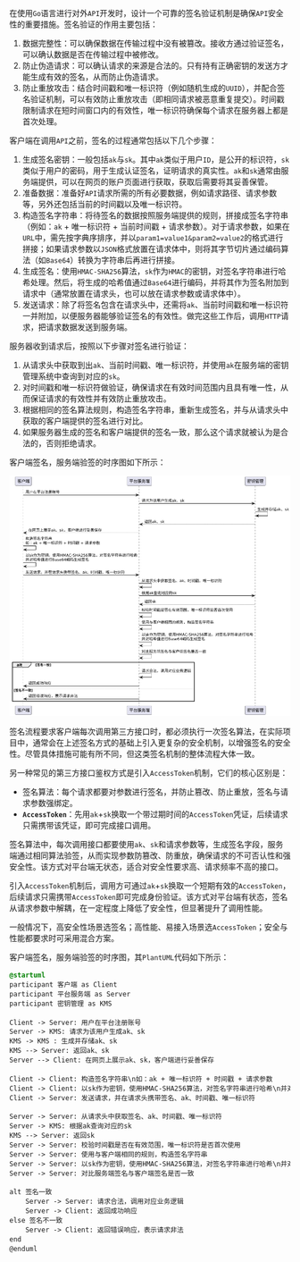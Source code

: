 在使用`Go`语言进行对外`API`开发时，设计一个可靠的签名验证机制是确保`API`安全性的重要措施。签名验证的作用主要包括：

1. 数据完整性：可以确保数据在传输过程中没有被篡改。接收方通过验证签名，可以确认数据是否在传输过程中被修改。
2. 防止伪造请求：可以确认请求的来源是合法的。只有持有正确密钥的发送方才能生成有效的签名，从而防止伪造请求。
3. 防止重放攻击：结合时间戳和唯一标识符（例如随机生成的`UUID`），并配合签名验证机制，可以有效防止重放攻击（即相同请求被恶意重复提交）。时间戳限制请求在短时间窗口内的有效性，唯一标识符确保每个请求在服务器上都是首次处理。

客户端在调用`API`之前，签名的过程通常包括以下几个步骤：

1. 生成签名密钥：一般包括`ak`与`sk`。其中`ak`类似于用户`ID`，是公开的标识符，`sk`类似于用户的密码，用于生成认证签名，证明请求的真实性。`ak`和`sk`通常由服务端提供，可以在网页的账户页面进行获取，获取后需要将其妥善保管。
2. 准备数据：准备好`API`请求所需的所有必要数据，例如请求路径、请求参数等，另外还包括当前的时间戳以及唯一标识符。
3. 构造签名字符串：将待签名的数据按照服务端提供的规则，拼接成签名字符串（例如：`ak` + 唯一标识符 + 当前时间戳 + 请求参数）。对于请求参数，如果在`URL`中，需先按字典序排序，并以`param1=value1&param2=value2`的格式进行拼接；如果请求参数以`JSON`格式放置在请求体中，则将其字节切片通过编码算法（如`Base64`）转换为字符串后再进行拼接。
4. 生成签名：使用`HMAC-SHA256`算法，`sk`作为`HMAC`的密钥，对签名字符串进行哈希处理。然后，将生成的哈希值通过`Base64`进行编码，并将其作为签名附加到请求中（通常放置在请求头，也可以放在请求参数或请求体中）。
5. 发送请求：除了将签名包含在请求头中，还需将`ak`、当前时间戳和唯一标识符一并附加，以便服务器能够验证签名的有效性。做完这些工作后，调用`HTTP`请求，把请求数据发送到服务端。

服务器收到请求后，按照以下步骤对签名进行验证：

1. 从请求头中获取到出`ak`、当前时间戳、唯一标识符，并使用`ak`在服务端的密钥管理系统中查询到对应的`sk`。
2. 对时间戳和唯一标识符做验证，确保请求在有效时间范围内且具有唯一性，从而保证请求的有效性并有效防止重放攻击。
3. 根据相同的签名算法规则，构造签名字符串，重新生成签名，并与从请求头中获取的客户端提供的签名进行对比。
4. 如果服务器生成的签名和客户端提供的签名一致，那么这个请求就被认为是合法的，否则拒绝请求。

客户端签名，服务端验签的时序图如下所示：

![image-20250827163017796](image/image-20250827163017796.png)

签名流程要求客户端每次调用第三方接口时，都必须执行一次签名算法，在实际项目中，通常会在上述签名方式的基础上引入更复杂的安全机制，以增强签名的安全性。尽管具体措施可能有所不同，但这类签名机制的整体流程大体一致。

另一种常见的第三方接口鉴权方式是引入`AccessToken`机制，它们的核心区别是：

- 签名算法：每个请求都要对参数进行签名，并防止篡改、防止重放，签名与请求参数强绑定。
- **`AccessToken`**：先用`ak`+`sk`换取一个带过期时间的`AccessToken`凭证，后续请求只需携带该凭证，即可完成接口调用。

签名算法中，每次调用接口都要使用`ak`、`sk`和请求参数等，生成签名字段，服务端通过相同算法验签，从而实现参数防篡改、防重放，确保请求的不可否认性和强安全性。该方式对平台端无状态，适合对安全性要求高、请求频率不高的接口。

引入`AccessToken`机制后，调用方可通过`ak`+`sk`换取一个短期有效的`AccessToken`，后续请求只需携带`AccessToken`即可完成身份验证。该方式对平台端有状态，签名从请求参数中解耦，在一定程度上降低了安全性，但显著提升了调用性能。

一般情况下，高安全性场景选签名；高性能、易接入场景选`AccessToken`；安全与性能都要求时可采用混合方案。

客户端签名，服务端验签的时序图，其`PlantUML`代码如下所示：

```scss
@startuml
participant 客户端 as Client
participant 平台服务端 as Server
participant 密钥管理 as KMS

Client -> Server: 用户在平台注册账号
Server -> KMS: 请求为该用户生成ak、sk
KMS -> KMS : 生成并存储ak、sk
KMS --> Server: 返回ak、sk
Server --> Client: 在网页上展示ak、sk，客户端进行妥善保存

Client -> Client: 构造签名字符串\n如：ak + 唯一标识符 + 时间戳 + 请求参数
Client -> Client: 以sk作为密钥，使用HMAC-SHA256算法，对签名字符串进行哈希\n并对哈希值进行Base64编码生成签名
Client -> Server: 发送请求，并在请求头携带签名、ak、时间戳、唯一标识符

Server -> Server: 从请求头中获取签名、ak、时间戳、唯一标识符
Server -> KMS: 根据ak查询对应的sk
KMS --> Server: 返回sk
Server -> Server: 校验时间戳是否在有效范围，唯一标识符是否首次使用
Server -> Server: 使用与客户端相同的规则，构造签名字符串
Server -> Server: 以sk作为密钥，使用HMAC-SHA256算法，对签名字符串进行哈希\n并对哈希值进行Base64编码生成签名
Server -> Server: 对比服务端签名与客户端签名是否一致

alt 签名一致
    Server -> Server: 请求合法，调用对应业务逻辑
    Server -> Client: 返回成功响应
else 签名不一致
    Server -> Client: 返回错误响应，表示请求非法
end
@enduml
```

